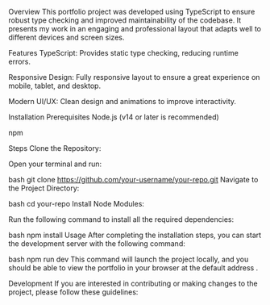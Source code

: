 

Overview
This portfolio project was developed using TypeScript to ensure robust type checking and improved maintainability of the codebase. It presents my work in an engaging and professional layout that adapts well to different devices and screen sizes.

Features
TypeScript: Provides static type checking, reducing runtime errors.

Responsive Design: Fully responsive layout to ensure a great experience on mobile, tablet, and desktop.

Modern UI/UX: Clean design and animations to improve interactivity.

Installation
Prerequisites
Node.js (v14 or later is recommended)

npm

Steps
Clone the Repository:

Open your terminal and run:

bash
git clone https://github.com/your-username/your-repo.git
Navigate to the Project Directory:

bash
cd your-repo
Install Node Modules:

Run the following command to install all the required dependencies:

bash
npm install
Usage
After completing the installation steps, you can start the development server with the following command:

bash
npm run dev
This command will launch the project locally, and you should be able to view the portfolio in your browser at the default address .

Development
If you are interested in contributing or making changes to the project, please follow these guidelines:


